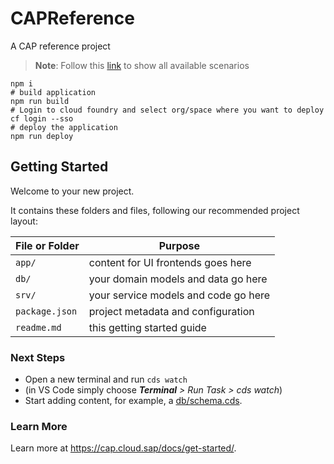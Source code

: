 # CAPReference

A CAP reference project

> **Note**: Follow this [link](https://github.com/roman-zaglauer/cap-samples/tree/main) to show all available scenarios

```shell
npm i
# build application
npm run build
# Login to cloud foundry and select org/space where you want to deploy
cf login --sso
# deploy the application
npm run deploy
```

## Getting Started

Welcome to your new project.

It contains these folders and files, following our recommended project layout:

File or Folder | Purpose
---------|----------
`app/` | content for UI frontends goes here
`db/` | your domain models and data go here
`srv/` | your service models and code go here
`package.json` | project metadata and configuration
`readme.md` | this getting started guide


### Next Steps

- Open a new terminal and run `cds watch` 
- (in VS Code simply choose _**Terminal** > Run Task > cds watch_)
- Start adding content, for example, a [db/schema.cds](db/schema.cds).


### Learn More

Learn more at https://cap.cloud.sap/docs/get-started/.
